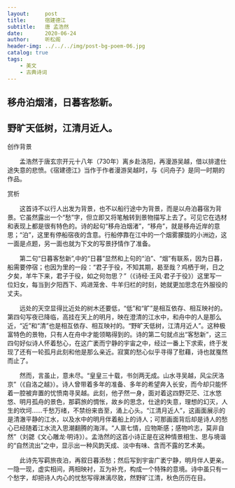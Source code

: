 ```yaml
---
layout:     post
title:      宿建德江
subtitle:   唐 孟浩然
date:       2020-06-24
author:     听松阁
header-img: ../../../img/post-bg-poem-06.jpg
catalog: true
tags:
    - 美文
    - 古典诗词
---
```


## 移舟泊烟渚，日暮客愁新。
## 野旷天低树，江清月近人。



创作背景



　　孟浩然于唐玄宗开元十八年（730年）离乡赴洛阳，再漫游吴越，借以排遣仕途失意的悲愤。《宿建德江》当作于作者漫游吴越时，与《问舟子》是同一时期的作品。



赏析



　　这首诗不以行人出发为背景，也不以船行途中为背景，而是以舟泊暮宿为背景。它虽然露出一个“愁”字，但立即又将笔触转到景物描写上去了。可见它在选材和表现上都是很有特色的。诗的起句“移舟泊烟渚”，“移舟”，就是移舟近岸的意思；“泊”，这里有停船宿夜的含意。行船停靠在江中的一个烟雾朦胧的小洲边，这一面是点题，另一面也就为下文的写景抒情作了准备。



　　第二句“日暮客愁新”,中的“日暮”显然和上句的“泊”、“烟”有联系，因为日暮，船需要停宿；也因为里的一段：“君子于役，不知其期，曷至哉？鸡栖于埘，日之夕矣，羊牛下来，君子于役，如之何勿思？”（《诗经·王风·君子于役》）这里写一位妇女，每当到夕阳西下、鸡进笼舍、牛羊归栏的时刻，她就更加思念在外服役的丈夫。



　　远处的天空显得比近处的树木还要低，“低”和“旷”是相互依存、相互映衬的。第四句写夜已降临，高挂在天上的明月，映在澄清的江水中，和舟中的人是那么近，“近”和“清”也是相互依存、相互映衬的。“野旷天低树，江清月近人”。这种极富特色的景物，只有人在舟中才能领略得到的。诗的第二句就点出“客愁新”，这三四句好似诗人怀着愁心，在这广袤而宁静的宇宙之中，经过一番上下求索，终于发现了还有一轮孤月此刻和他是那么亲近。寂寞的愁心似乎寻得了慰藉，诗也就戛然而止了。



　　然而，言虽止，意未尽。“皇皇三十载，书剑两无成。山水寻吴越，风尘厌洛京”（《自洛之越》）。诗人曾带着多年的准备、多年的希望奔入长安，而今却只能怀着一腔被弃置的忧愤南寻吴越。此刻，他孑然一身，面对着这四野茫茫、江水悠悠、明月孤舟的景色，那羁旅的惆怅，故乡的思念，仕途的失意，理想的幻灭，人生的坎坷……千愁万绪，不禁纷来沓至，涌上心头。“江清月近人”，这画面展示的是清澈平静的江水，以及水中的明月伴着船上的诗人；可那画面背后却是诗人的愁心已经随着江水流入思潮翻腾的海洋。“人禀七情，应物斯感；感物吟志，莫非自然”（刘勰《文心雕龙·明诗》）。孟浩然的这首小诗正是在这种情景相生、思与境谐的“自然流出”之中，显示出一种风韵天成、淡中有味、含而不露的艺术美。



　　此诗先写羁旅夜泊，再叙日暮添愁；然后写到宇宙广袤宁静，明月伴人更亲。一隐一现，虚实相间，两相映衬，互为补充，构成一个特殊的意境。诗中虽只有一个愁字，却把诗人内心的忧愁写得淋漓尽致，然野旷江清，秋色历历在目。
